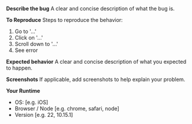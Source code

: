 **Describe the bug**
A clear and concise description of what the bug is.

**To Reproduce**
Steps to reproduce the behavior:
1. Go to '...'
2. Click on '...'
3. Scroll down to '...'
4. See error

**Expected behavior**
A clear and concise description of what you expected to happen.

**Screenshots**
If applicable, add screenshots to help explain your problem.

**Your Runtime**
 - OS: [e.g. iOS]
 - Browser / Node [e.g. chrome, safari, node]
 - Version [e.g. 22, 10.15.1]
